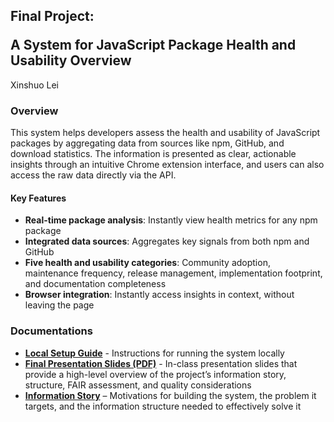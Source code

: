 <h2>
  <p> Final Project: </p>
  <span> A System for JavaScript Package Health and Usability Overview </span>
</h2>

Xinshuo Lei

### Overview

This system helps developers assess the health and usability of JavaScript packages by aggregating data from sources like npm, GitHub, and download statistics. The information is presented as clear, actionable insights through an intuitive Chrome extension interface, and users can also access the raw data directly via the API.

#### Key Features

- **Real-time package analysis**: Instantly view health metrics for any npm package  
- **Integrated data sources**: Aggregates key signals from both npm and GitHub  
- **Five health and usability categories**: Community adoption, maintenance frequency, release management, implementation footprint, and documentation completeness  
- **Browser integration**: Instantly access insights in context, without leaving the page
  
### Documentations

- **[Local Setup Guide](documentations/Local_Setup_Guide.md)** - Instructions for running the system locally
- **[Final Presentation Slides (PDF)](documentations/Final_Presentation_Slides.pdf)** - In-class presentation slides that provide a high-level overview of the project’s information story, structure, FAIR assessment, and quality considerations
- **[Information Story](documentations/Information_Story.md)** – Motivations for building the system, the problem it targets, and the information structure needed to effectively solve it
